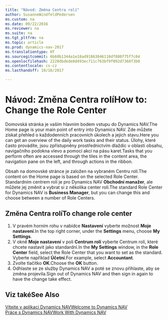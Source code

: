 ```yaml
---
title: "Návod: Změna Centra rolí"
author: SusanneWindfeldPedersen
ms.custom: na
ms.date: 09/22/2016
ms.reviewer: na
ms.suite: na
ms.tgt_pltfrm: na
ms.topic: article
ms.prod: dynamics-nav-2017
ms.translationtype: HT
ms.sourcegitcommit: 6b60b1344a1e18ad91863046110df880f75f7c04
ms.openlocfilehash: 2220dbdede8d493ec711c763bf9f092d7368f3b0
ms.contentlocale: cs-cz
ms.lasthandoff: 10/16/2017

---
```


# <a name="how-to-change-the-role-center"></a><span data-ttu-id="8c32e-102">Návod: Změna Centra rolí</span><span class="sxs-lookup"><span data-stu-id="8c32e-102">How to: Change the Role Center</span></span>
<span data-ttu-id="8c32e-103">Domovská stránka je vaším hlavním bodem vstupu do Dynamics NAV.</span><span class="sxs-lookup"><span data-stu-id="8c32e-103">The Home page is your main point of entry into Dynamics NAV.</span></span> <span data-ttu-id="8c32e-104">Zde můžete získat přehled o každodenních pracovních úkolech a jejich stavu.</span><span class="sxs-lookup"><span data-stu-id="8c32e-104">Here you can get an overview of the daily work tasks and their status.</span></span> <span data-ttu-id="8c32e-105">Úlohy, které často provádíte, jsou zpřístupněny prostřednictvím dlaždic v oblasti obsahu, navigačního podokna vlevo a pomocí akcí na pásu karet.</span><span class="sxs-lookup"><span data-stu-id="8c32e-105">Tasks that you perform often are accessed through the tiles in the content area, the navigation pane on the left, and through actions in the ribbon.</span></span>

<span data-ttu-id="8c32e-106">Obsah na domovské stránce je založen na vybraném Centru rolí.</span><span class="sxs-lookup"><span data-stu-id="8c32e-106">The content on the Home page is based on the selected Role Center.</span></span> <span data-ttu-id="8c32e-107">Standardním centrem rolí je pro Dynamics NAV  **Obchodní manažer**, ale můžete jej změnit a vybrat si z několika center rolí.</span><span class="sxs-lookup"><span data-stu-id="8c32e-107">The standard Role Center for Dynamics NAV is **Business Manager**, but you can change this and choose between a number of Role Centers.</span></span>

## <a name="to-change-role-center"></a><span data-ttu-id="8c32e-108">Změna Centra rolí</span><span class="sxs-lookup"><span data-stu-id="8c32e-108">To change role center</span></span>
1. <span data-ttu-id="8c32e-109">V pravém horním rohu v nabídce **Nastavení** vyberte možnost **Moje nastavení**.</span><span class="sxs-lookup"><span data-stu-id="8c32e-109">In the top right corner, under the **Settings** menu, choose **My Settings**.</span></span>
2. <span data-ttu-id="8c32e-110">V okně **Moje nastavení** v poli **Centrum rolí** vyberte Centrum rolí, které chcete nastavit jako standardní.</span><span class="sxs-lookup"><span data-stu-id="8c32e-110">In the **My Settings** window, in the **Role Center** field, select the Role Center that you want to set as the standard.</span></span> <span data-ttu-id="8c32e-111">Vyberte například **Účetní**.</span><span class="sxs-lookup"><span data-stu-id="8c32e-111">For example, select **Accountant**.</span></span>
3. <span data-ttu-id="8c32e-112">Zvolte tlačítko **OK**.</span><span class="sxs-lookup"><span data-stu-id="8c32e-112">Choose the **OK** button.</span></span>
4. <span data-ttu-id="8c32e-113">Odhlaste se ze služby Dynamics NAV a poté se znovu přihlaste, aby se změna projevila.</span><span class="sxs-lookup"><span data-stu-id="8c32e-113">Sign out of Dynamics NAV and then sign in again to have the change take effect.</span></span>

## <a name="see-also"></a><span data-ttu-id="8c32e-114">Viz také</span><span class="sxs-lookup"><span data-stu-id="8c32e-114">See Also</span></span>
[<span data-ttu-id="8c32e-115">Vítejte v aplikaci Dynamics NAV</span><span class="sxs-lookup"><span data-stu-id="8c32e-115">Welcome to Dynamics NAV</span></span>](across-get-started.md)  
[<span data-ttu-id="8c32e-116">Práce s Dynamics NAV</span><span class="sxs-lookup"><span data-stu-id="8c32e-116">Work With Dynamics NAV</span></span>](ui-work-product.md)  


